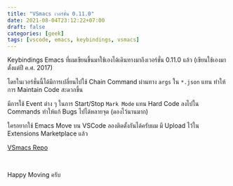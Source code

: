 ```yaml
---
title: "VSmacs เวอร์ชั่น 0.11.0"
date: 2021-08-04T23:12:22+07:00
draft: false
categories: [geek]
tags: [vscode, emacs, keybindings, vsmacs]
---
```


Keybindings Emacs ที่ผมเขียนขึ้นมาใช้เองได้เดินทางมาถึงเวอร์ชั่น 0.11.0 แล้ว (เขียนใช้เองมาตั้งแต่ปี ค.ศ. 2017) <!--more-->

โดยในเวอร์ชั่นนี้ได้มีการเปลี่ยนไปใช้ Chain Command ผ่านทาง `args` ใน `*.json` แทน ทำให้การ Maintain Code สะดวกขึ้น

มีการใช้ Event ต่าง ๆ ในการ Start/Stop `Mark Mode` แทน Hard Code ลงไปใน Commands ทำให้แก้ Bugs ไปได้หลายจุด (ดองไว้นานมาก)

ใครอยากใช้ Emacs Move บน VSCode ลองติดตั้งกันได้ครับผม มี Upload ไว้ใน Extensions Marketplace แล้ว

[VSmacs Repo](https://github.com/kpping/vsmacs)

&nbsp;

Happy Moving ครับ
